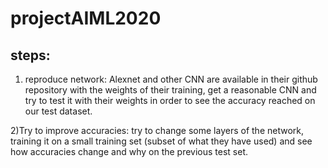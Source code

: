 # projectAIML2020

## steps:

1) reproduce network: Alexnet and other CNN are available in their github repository with the weights of their training, get a reasonable CNN and try to test it with their weights in order to see the accuracy reached on our test dataset.

2)Try to improve accuracies: try to change some layers of the network, training it on a small training set (subset of what they have used) and see how accuracies change and why on the previous test set.
